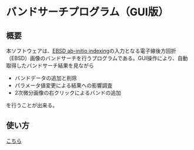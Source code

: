 # バンドサーチプログラム（GUI版）
## 概要
本ソフトウェアは、[EBSD ab-initio indexing](https://github.com/rtomiyasu/BandSearch)の入力となる電子線後方回折（EBSD）画像のバンドサーチを行うプログラムである。GUI操作により、自動取得したバンドサーチ結果を見ながら
- バンドデータの追加と削除
- パラメータ値変更による結果への影響調査
- 2次微分画像の右クリックによるバンドの追加

を行うことが出来る。
## 使い方
[こちら](https://github.com/rtomiyasu/EBSDBandSearch_GUI/blob/master/doc/manual.pdf)
